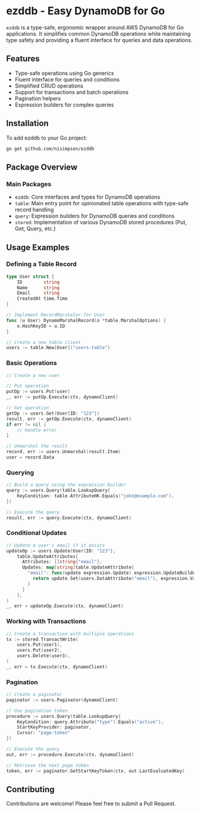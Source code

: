 # ezddb - Easy DynamoDB for Go

`ezddb` is a type-safe, ergonomic wrapper around AWS DynamoDB for Go applications. It simplifies common DynamoDB operations while maintaining type safety and providing a fluent interface for queries and data operations.

## Features

- Type-safe operations using Go generics
- Fluent interface for queries and conditions
- Simplified CRUD operations
- Support for transactions and batch operations
- Pagination helpers
- Expression builders for complex queries

## Installation

To add ezddb to your Go project:

```bash
go get github.com/nisimpson/ezddb
```

## Package Overview

### Main Packages

- `ezddb`: Core interfaces and types for DynamoDB operations
- `table`: Main entry point for opinionated table operations with type-safe record handling
- `query`: Expression builders for DynamoDB queries and conditions
- `stored`: Implementation of various DynamoDB stored procedures (Put, Get, Query, etc.)

## Usage Examples

### Defining a Table Record

```go
type User struct {
    ID        string
    Name      string
    Email     string
    CreatedAt time.Time
}

// Implement RecordMarshaler for User
func (u User) DynamoMarshalRecord(o *table.MarshalOptions) {
    o.HashKeyID = u.ID
}

// Create a new table client
users := table.New[User]("users-table")
```

### Basic Operations

```go
// Create a new user

// Put operation
putOp := users.Put(user)
_, err := putOp.Execute(ctx, dynamoClient)

// Get operation
getOp := users.Get(User{ID: "123"})
result, err := getOp.Execute(ctx, dynamoClient)
if err != nil {
    // Handle error
}

// Unmarshal the result
record, err := users.Unmarshal(result.Item)
user = record.Data
```

### Querying

```go
// Build a query using the expression builder
query := users.Query(table.LookupQuery{
    KeyCondition: table.AttributeHK.Equals("john@example.com"),
})

// Execute the query
result, err := query.Execute(ctx, dynamoClient)
```

### Conditional Updates

```go
// Update a user's email if it exists
updateOp := users.Update(User{ID: "123"},
    table.UpdateAttributes{
      Attributes: []string{"email"},
      Updates: map[string]table.UpdateAttribute{
        "email": func(update expression.Update) expression.UpdateBuilder {
          return update.Set(users.DataAttribute("email"), expression.Value("newemail@example.com"))
        }
      }
    },
)
_, err = updateOp.Execute(ctx, dynamoClient)
```

### Working with Transactions

```go
// Create a transaction with multiple operations
tx := stored.TransactWrite(
    users.Put(user1),
    users.Put(user2),
    users.Delete(user3),
)
_, err = tx.Execute(ctx, dynamoClient)
```

### Pagination

```go
// Create a paginator
paginator := users.Paginator(dynamoClient)

// Use pagination token
procedure := users.Query(table.LookupQuery{
    KeyCondition: query.Attribute("type").Equals("active"),
    StartKeyProvider: paginator,
    Cursor: "page-token"
})

// Execute the query
out, err := procedure.Execute(ctx, dynamoClient)

// Retrieve the next page token
token, err := paginator.GetStartKeyToken(ctx, out.LastEvaluatedKey)
```

## Contributing

Contributions are welcome! Please feel free to submit a Pull Request.
